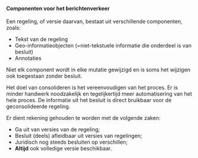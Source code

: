 #### Componenten voor het berichtenverkeer

Een regeling, of versie daarvan, bestaat uit verschillende componenten, zoals:

*   Tekst van de regeling
*   Geo-informatieobjecten (=niet-tekstuele informatie die onderdeel is van
    besluit)
*   Annotaties

Niet elk component wordt in elke mutatie gewijzigd en is soms het wijzigen ook
toegestaan zonder besluit.

Het doel van consolideren is het vereenvoudigen van het proces. Er is minder
handwerk noodzakelijk en tegelijkertijd meer automatisering van het hele proces.
De informatie uit het besluit is direct bruikbaar voor de geconsolideerde
regeling.

Er dient rekening gehouden te worden met de volgende zaken:

*   Ga uit van versies van de regeling;
*   Besluit (deels) afleidbaar uit versies van regelingen;
*   Juridisch nog steeds besluiten op verschillen;
*   **Altijd** ook volledige versie beschikbaar.